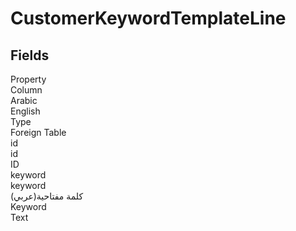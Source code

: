 # CustomerKeywordTemplateLine

<ContentFilter/>

<div class='searchable'>

## Fields

<div class="nama-table">
<div class="row header-row">
<div class="cell">Property</div>
<div class="cell">Column</div>
<div class="cell">Arabic</div>
<div class="cell">English</div>
<div class="cell">Type</div>
<div class="cell">Foreign Table</div>
</div><div class="row searchable" id="id">
<div class="cell" data-label="Property">id</div>
<div class="cell" data-label="Column">id</div>
<div class="cell" data-label="Arabic"></div>
<div class="cell" data-label="English"></div>
<div class="cell" data-label="Type">ID</div>

</div>

<div class="row searchable" id="keyword">
<div class="cell" data-label="Property">keyword</div>
<div class="cell" data-label="Column">keyword</div>
<div class="cell" data-label="Arabic">كلمة مفتاحية(عربي)</div>
<div class="cell" data-label="English">Keyword</div>
<div class="cell" data-label="Type">Text</div>

</div>


</div>
</div>

